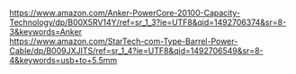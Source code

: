 

https://www.amazon.com/Anker-PowerCore-20100-Capacity-Technology/dp/B00X5RV14Y/ref=sr_1_3?ie=UTF8&qid=1492706374&sr=8-3&keywords=Anker  
https://www.amazon.com/StarTech-com-Type-Barrel-Power-Cable/dp/B009JXJITS/ref=sr_1_4?ie=UTF8&qid=1492706549&sr=8-4&keywords=usb+to+5.5mm

